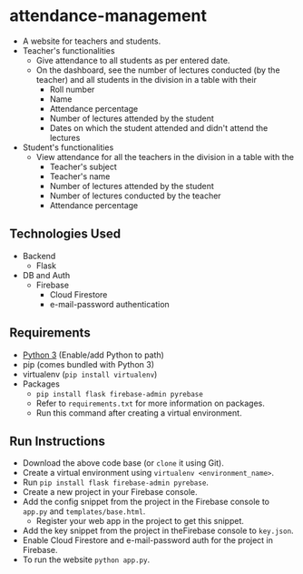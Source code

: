 # attendance-management
- A website for teachers and students.
- Teacher's functionalities
   - Give attendance to all students as per entered date.
   - On the dashboard, see the number of lectures conducted (by the teacher) and all students in the division in a table with their
      - Roll number
      - Name
      - Attendance percentage
      - Number of lectures attended by the student
      - Dates on which the student attended and didn't attend the lectures
- Student's functionalities
   - View attendance for all the teachers in the division in a table with the
      - Teacher's subject
      - Teacher's name
      - Number of lectures attended by the student
      - Number of lectures conducted by the teacher
      - Attendance percentage
      
## Technologies Used
- Backend
   - Flask
- DB and Auth
   - Firebase
      - Cloud Firestore
      - e-mail-password authentication
      
## Requirements
- [Python 3](https://www.python.org/) (Enable/add Python to path)
- pip (comes bundled with Python 3)
- virtualenv (`pip install virtualenv`)
- Packages
   - `pip install flask firebase-admin pyrebase`
   - Refer to `requirements.txt` for more information on packages.
   - Run this command after creating a virtual environment.
   
## Run Instructions
- Download the above code base (or `clone` it using Git).
- Create a virtual environment using `virtualenv <environment_name>`.
- Run `pip install flask firebase-admin pyrebase`.
- Create a new project in your Firebase console.
- Add the config snippet from the project in the Firebase console to `app.py` and `templates/base.html`.
   - Register your web app in the project to get this snippet.
- Add the key snippet from the project in theFirebase console to `key.json`.
- Enable Cloud Firestore and e-mail-password auth for the project in Firebase.
- To run the website `python app.py`.
